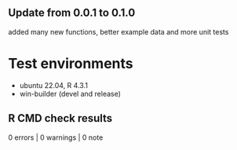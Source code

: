 ## Update from 0.0.1 to 0.1.0

added many new functions, better example data and more unit tests


# Test environments
* ubuntu 22.04, R 4.3.1
* win-builder (devel and release)

## R CMD check results

0 errors | 0 warnings | 0 note
